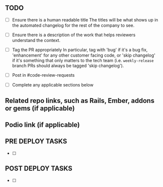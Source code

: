 ## TODO

- [ ] Ensure there is a human readable title
The titles will be what shows up in the automated changelog for the rest of the company to see.

- [ ] Ensure there is a description of the work that helps reviewers understand the context.

- [ ] Tag the PR appropriately
In particular, tag with 'bug' if it's a bug fix, 'enhancement' for any other customer facing code, or 'skip changelog' if it's something that only matters to the tech team (i.e. `weekly-release` branch PRs should always be tagged 'skip changelog').

- [ ] Post in #code-review-requests

- [ ] Complete any applicable sections below

## Related repo links, such as Rails, Ember, addons or gems (if applicable)



## Podio link (if applicable)



## PRE DEPLOY TASKS

- [ ]

## POST DEPLOY TASKS

- [ ]
